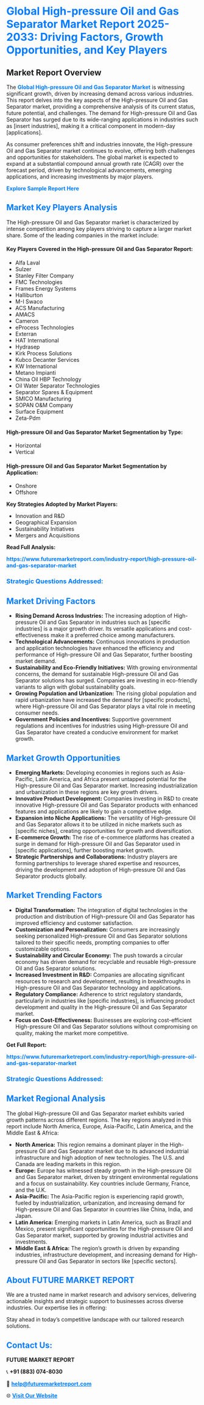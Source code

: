 <h1 style="color: #007BFF;">Global High-pressure Oil and Gas Separator Market Report 2025-2033: Driving Factors, Growth Opportunities, and Key Players</h1>

<section id="overview">
<h2>Market Report Overview</h2>
<p>The <a href="https://www.futuremarketreport.com/industry-report/high-pressure-oil-and-gas-separator-market" style="color: #007BFF; text-decoration: none;"><strong>Global High-pressure Oil and Gas Separator Market</strong></a> is witnessing significant growth, driven by increasing demand across various industries. This report delves into the key aspects of the High-pressure Oil and Gas Separator market, providing a comprehensive analysis of its current status, future potential, and challenges. The demand for High-pressure Oil and Gas Separator has surged due to its wide-ranging applications in industries such as [insert industries], making it a critical component in modern-day [applications].</p>
<p>As consumer preferences shift and industries innovate, the High-pressure Oil and Gas Separator market continues to evolve, offering both challenges and opportunities for stakeholders. The global market is expected to expand at a substantial compound annual growth rate (CAGR) over the forecast period, driven by technological advancements, emerging applications, and increasing investments by major players.</p>
</section>

<section id="overview">
<p><a href="https://www.futuremarketreport.com/request-sample/reportId=93245" style="color: #007BFF; text-decoration: none;"><strong>Explore Sample Report Here</strong></a></p>
</section>

<section id="key-players">
<h2 style="color: #007BFF;">Market Key Players Analysis</h2>
<p>The High-pressure Oil and Gas Separator market is characterized by intense competition among key players striving to capture a larger market share. Some of the leading companies in the market include:</p>
<h4>Key Players Covered in the High-pressure Oil and Gas Separator Report:</h4>
<ul><li>Alfa Laval</li><li>Sulzer</li><li>Stanley Filter Company</li><li>FMC Technologies</li><li>Frames Energy Systems</li><li>Halliburton</li><li>M-I Swaco</li><li>ACS Manufacturing</li><li>AMACS</li><li>Cameron</li><li>eProcess Technologies</li><li>Exterran</li><li>HAT International</li><li>Hydrasep</li><li>Kirk Process Solutions</li><li>Kubco Decanter Services</li><li>KW International</li><li>Metano Impianti</li><li>China Oil HBP Technology</li><li>Oil Water Separator Technologies</li><li>Separator Spares &amp; Equipment</li><li>SMICO Manufacturing</li><li>SOPAN O&amp;M Company</li><li>Surface Equipment</li><li>Zeta-Pdm</li></ul>
<h4>High-pressure Oil and Gas Separator Market Segmentation by Type:</h4>
<ul><li>Horizontal</li><li>Vertical</li></ul>

<h4>High-pressure Oil and Gas Separator Market Segmentation by Application:</h4>
<ul><li>Onshore</li><li>Offshore</li></ul>
<p><strong>Key Strategies Adopted by Market Players:</strong></p>
<ul>
<li>Innovation and R&D</li>
<li>Geographical Expansion</li>
<li>Sustainability Initiatives</li>
<li>Mergers and Acquisitions</li>
</ul>
</section>

<section>
<p><strong>Read Full Analysis: </strong></p><a href="https://www.futuremarketreport.com/industry-report/high-pressure-oil-and-gas-separator-market" style="color: #007BFF; text-decoration: none;"><strong>https://www.futuremarketreport.com/industry-report/high-pressure-oil-and-gas-separator-market</strong></a>
<h3 style="color: #007BFF;">Strategic Questions Addressed:</h3>
</section>

<section id="driving-factors">
<h2 style="color: #007BFF;">Market Driving Factors</h2>
<ul>
<li><strong>Rising Demand Across Industries:</strong> The increasing adoption of High-pressure Oil and Gas Separator in industries such as [specific industries] is a major growth driver. Its versatile applications and cost-effectiveness make it a preferred choice among manufacturers.</li>
<li><strong>Technological Advancements:</strong> Continuous innovations in production and application technologies have enhanced the efficiency and performance of High-pressure Oil and Gas Separator, further boosting market demand.</li>
<li><strong>Sustainability and Eco-Friendly Initiatives:</strong> With growing environmental concerns, the demand for sustainable High-pressure Oil and Gas Separator solutions has surged. Companies are investing in eco-friendly variants to align with global sustainability goals.</li>
<li><strong>Growing Population and Urbanization:</strong> The rising global population and rapid urbanization have increased the demand for [specific products], where High-pressure Oil and Gas Separator plays a vital role in meeting consumer needs.</li>
<li><strong>Government Policies and Incentives:</strong> Supportive government regulations and incentives for industries using High-pressure Oil and Gas Separator have created a conducive environment for market growth.</li>
</ul>
</section>

<section id="growth-opportunities">
<h2 style="color: #007BFF;">Market Growth Opportunities</h2>
<ul>
<li><strong>Emerging Markets:</strong> Developing economies in regions such as Asia-Pacific, Latin America, and Africa present untapped potential for the High-pressure Oil and Gas Separator market. Increasing industrialization and urbanization in these regions are key growth drivers.</li>
<li><strong>Innovative Product Development:</strong> Companies investing in R&D to create innovative High-pressure Oil and Gas Separator products with enhanced features and applications are likely to gain a competitive edge.</li>
<li><strong>Expansion into Niche Applications:</strong> The versatility of High-pressure Oil and Gas Separator allows it to be utilized in niche markets such as [specific niches], creating opportunities for growth and diversification.</li>
<li><strong>E-commerce Growth:</strong> The rise of e-commerce platforms has created a surge in demand for High-pressure Oil and Gas Separator used in [specific applications], further boosting market growth.</li>
<li><strong>Strategic Partnerships and Collaborations:</strong> Industry players are forming partnerships to leverage shared expertise and resources, driving the development and adoption of High-pressure Oil and Gas Separator products globally.</li>
</ul>
</section>

<section id="trending-factors">
<h2 style="color: #007BFF;">Market Trending Factors</h2>
<ul>
<li><strong>Digital Transformation:</strong> The integration of digital technologies in the production and distribution of High-pressure Oil and Gas Separator has improved efficiency and customer satisfaction.</li>
<li><strong>Customization and Personalization:</strong> Consumers are increasingly seeking personalized High-pressure Oil and Gas Separator solutions tailored to their specific needs, prompting companies to offer customizable options.</li>
<li><strong>Sustainability and Circular Economy:</strong> The push towards a circular economy has driven demand for recyclable and reusable High-pressure Oil and Gas Separator solutions.</li>
<li><strong>Increased Investment in R&D:</strong> Companies are allocating significant resources to research and development, resulting in breakthroughs in High-pressure Oil and Gas Separator technology and applications.</li>
<li><strong>Regulatory Compliance:</strong> Adherence to strict regulatory standards, particularly in industries like [specific industries], is influencing product development and quality in the High-pressure Oil and Gas Separator market.</li>
<li><strong>Focus on Cost-Effectiveness:</strong> Businesses are exploring cost-efficient High-pressure Oil and Gas Separator solutions without compromising on quality, making the market more competitive.</li>
</ul>
</section>

<section>
<p><strong>Get Full Report: </strong></p><a href="https://www.futuremarketreport.com/industry-report/high-pressure-oil-and-gas-separator-market" style="color: #007BFF; text-decoration: none;"><strong>https://www.futuremarketreport.com/industry-report/high-pressure-oil-and-gas-separator-market</strong></a>
<h3 style="color: #007BFF;">Strategic Questions Addressed:</h3>
</section>


<section id="regional-analysis">
<h2 style="color: #007BFF;">Market Regional Analysis</h2>
<p>The global High-pressure Oil and Gas Separator market exhibits varied growth patterns across different regions. The key regions analyzed in this report include North America, Europe, Asia-Pacific, Latin America, and the Middle East & Africa:</p>
<ul>
<li><strong>North America:</strong> This region remains a dominant player in the High-pressure Oil and Gas Separator market due to its advanced industrial infrastructure and high adoption of new technologies. The U.S. and Canada are leading markets in this region.</li>
<li><strong>Europe:</strong> Europe has witnessed steady growth in the High-pressure Oil and Gas Separator market, driven by stringent environmental regulations and a focus on sustainability. Key countries include Germany, France, and the U.K.</li>
<li><strong>Asia-Pacific:</strong> The Asia-Pacific region is experiencing rapid growth, fueled by industrialization, urbanization, and increasing demand for High-pressure Oil and Gas Separator in countries like China, India, and Japan.</li>
<li><strong>Latin America:</strong> Emerging markets in Latin America, such as Brazil and Mexico, present significant opportunities for the High-pressure Oil and Gas Separator market, supported by growing industrial activities and investments.</li>
<li><strong>Middle East & Africa:</strong> The region’s growth is driven by expanding industries, infrastructure development, and increasing demand for High-pressure Oil and Gas Separator in sectors like [specific sectors].</li>
</ul>
</section>

<footer>
<h2 style="color: #007BFF;">About FUTURE MARKET REPORT</h2>
<p>We are a trusted name in market research and advisory services, delivering actionable insights and strategic support to businesses across diverse industries. Our expertise lies in offering:</p>

<p>Stay ahead in today’s competitive landscape with our tailored research solutions.</p>

<h2 style="color: #007BFF;">Contact Us:</h2>
<p><strong>FUTURE MARKET REPORT</strong></p>
<p>📞 <strong>+91 (883) 074-8030</strong></p>
<p>📧 <strong><a href="mailto:help@futuremarketreport.com" style="color: #007BFF;">help@futuremarketreport.com</a></strong></p>
<p>🌐 <strong><a href="https://www.futuremarketreport.com/" style="color: #007BFF;">Visit Our Website</a></strong></p>
</footer>